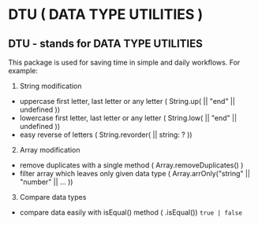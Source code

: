 
# DTU ( DATA TYPE UTILITIES )

## DTU - stands for DATA TYPE UTILITIES

This package is used for saving time in simple and daily workflows. For example: 
  1. String modification

  * uppercase first letter, last letter or any letter ( String.up( <number> || "end" || undefined ))
  * lowercase first letter, last letter or any letter ( String.low( <number> || "end" || undefined ))
  * easy reverse of letters ( String.revorder( <string> || string: ? ))

  2. Array modification

  * remove duplicates with a single method ( Array.removeDuplicates() )
  * filter array which leaves only given data type ( Array.arrOnly("string" || "number" || ... ))
 
  3. Compare data types

  * compare data easily with isEqual() method ( <data>.isEqual(<comparedData>))
    `true | false` 